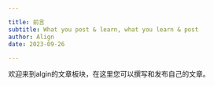 ```yaml
---

title: 前言
subtitle: What you post & learn, what you learn & post
author: Align
date: 2023-09-26

---
```


欢迎来到algin的文章板块，在这里您可以撰写和发布自己的文章。

<!-- more -->